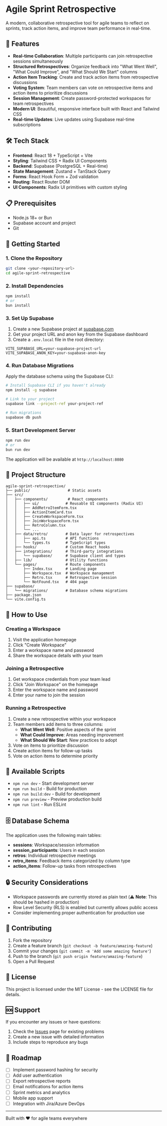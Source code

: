 # Agile Sprint Retrospective

A modern, collaborative retrospective tool for agile teams to reflect on sprints, track action items, and improve team performance in real-time.

## 🚀 Features

- **Real-time Collaboration**: Multiple participants can join retrospective sessions simultaneously
- **Structured Retrospectives**: Organize feedback into "What Went Well", "What Could Improve", and "What Should We Start" columns
- **Action Item Tracking**: Create and track action items from retrospective discussions
- **Voting System**: Team members can vote on retrospective items and action items to prioritize discussions
- **Session Management**: Create password-protected workspaces for team retrospectives
- **Modern UI**: Beautiful, responsive interface built with React and Tailwind CSS
- **Real-time Updates**: Live updates using Supabase real-time subscriptions

## 🛠️ Tech Stack

- **Frontend**: React 18 + TypeScript + Vite
- **Styling**: Tailwind CSS + Radix UI Components
- **Backend**: Supabase (PostgreSQL + Real-time)
- **State Management**: Zustand + TanStack Query
- **Forms**: React Hook Form + Zod validation
- **Routing**: React Router DOM
- **UI Components**: Radix UI primitives with custom styling

## 📋 Prerequisites

- Node.js 18+ or Bun
- Supabase account and project
- Git

## 🚀 Getting Started

### 1. Clone the Repository

```bash
git clone <your-repository-url>
cd agile-sprint-retrospective
```

### 2. Install Dependencies

```bash
npm install
# or
bun install
```

### 3. Set Up Supabase

1. Create a new Supabase project at [supabase.com](https://supabase.com)
2. Get your project URL and anon key from the Supabase dashboard
3. Create a `.env.local` file in the root directory:

```env
VITE_SUPABASE_URL=your-supabase-project-url
VITE_SUPABASE_ANON_KEY=your-supabase-anon-key
```

### 4. Run Database Migrations

Apply the database schema using the Supabase CLI:

```bash
# Install Supabase CLI if you haven't already
npm install -g supabase

# Link to your project
supabase link --project-ref your-project-ref

# Run migrations
supabase db push
```

### 5. Start Development Server

```bash
npm run dev
# or
bun run dev
```

The application will be available at `http://localhost:8080`

## 📁 Project Structure

```
agile-sprint-retrospective/
├── public/                 # Static assets
├── src/
│   ├── components/         # React components
│   │   ├── ui/            # Reusable UI components (Radix UI)
│   │   ├── AddRetroItemForm.tsx
│   │   ├── ActionItemCard.tsx
│   │   ├── CreateWorkspaceForm.tsx
│   │   ├── JoinWorkspaceForm.tsx
│   │   ├── RetroColumn.tsx
│   │   └── ...
│   ├── data/retro/        # Data layer for retrospectives
│   │   ├── api.ts         # API functions
│   │   └── types.ts       # TypeScript types
│   ├── hooks/             # Custom React hooks
│   ├── integrations/      # Third-party integrations
│   │   └── supabase/      # Supabase client and types
│   ├── lib/               # Utility functions
│   └── pages/             # Route components
│       ├── Index.tsx      # Landing page
│       ├── Workspace.tsx  # Workspace management
│       ├── Retro.tsx      # Retrospective session
│       └── NotFound.tsx   # 404 page
├── supabase/
│   └── migrations/        # Database schema migrations
├── package.json
└── vite.config.ts
```

## 🎯 How to Use

### Creating a Workspace

1. Visit the application homepage
2. Click "Create Workspace"
3. Enter a workspace name and password
4. Share the workspace details with your team

### Joining a Retrospective

1. Get workspace credentials from your team lead
2. Click "Join Workspace" on the homepage
3. Enter the workspace name and password
4. Enter your name to join the session

### Running a Retrospective

1. Create a new retrospective within your workspace
2. Team members add items to three columns:
   - **What Went Well**: Positive aspects of the sprint
   - **What Could Improve**: Areas needing improvement
   - **What Should We Start**: New practices to adopt
3. Vote on items to prioritize discussion
4. Create action items for follow-up tasks
5. Vote on action items to determine priority

## 🔧 Available Scripts

- `npm run dev` - Start development server
- `npm run build` - Build for production
- `npm run build:dev` - Build for development
- `npm run preview` - Preview production build
- `npm run lint` - Run ESLint

## 🗄️ Database Schema

The application uses the following main tables:

- **sessions**: Workspace/session information
- **session_participants**: Users in each session  
- **retros**: Individual retrospective meetings
- **retro_items**: Feedback items categorized by column type
- **action_items**: Follow-up tasks from retrospectives

## 🔒 Security Considerations

- Workspace passwords are currently stored as plain text (⚠️ **Note**: This should be hashed in production)
- Row Level Security (RLS) is enabled but currently allows public access
- Consider implementing proper authentication for production use

## 🤝 Contributing

1. Fork the repository
2. Create a feature branch (`git checkout -b feature/amazing-feature`)
3. Commit your changes (`git commit -m 'Add some amazing feature'`)
4. Push to the branch (`git push origin feature/amazing-feature`)
5. Open a Pull Request

## 📝 License

This project is licensed under the MIT License - see the LICENSE file for details.

## 🆘 Support

If you encounter any issues or have questions:

1. Check the [Issues](../../issues) page for existing problems
2. Create a new issue with detailed information
3. Include steps to reproduce any bugs

## 🚧 Roadmap

- [ ] Implement password hashing for security
- [ ] Add user authentication
- [ ] Export retrospective reports
- [ ] Email notifications for action items
- [ ] Sprint metrics and analytics
- [ ] Mobile app support
- [ ] Integration with Jira/Azure DevOps

---

Built with ❤️ for agile teams everywhere
